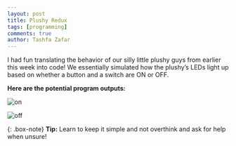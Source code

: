 ```yaml
---
layout: post
title: Plushy Redux
tags: [programming]
comments: true
author: Tashfa Zafar
---
```


I had fun translating the behavior of our silly little plushy guys from earlier this week into code! We essentially simulated how the plushy’s LEDs light up based on whether a button and a switch are ON or OFF.

**Here are the potential program outputs:**

![on](https://tashfaaa.github.io/assets/img/ledon.png)

![off](https://tashfaaa.github.io/assets/img/ledoff.png) 

{: .box-note}
**Tip:** Learn to keep it simple and not overthink and ask for help when unsure! 
